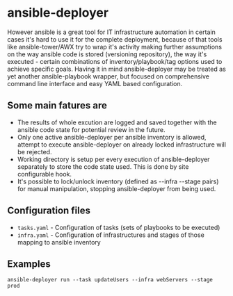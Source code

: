 # ansible-deployer
However ansible is a great tool for IT infrastructure automation in certain cases it's hard to use
it for the complete deployment, because of that tools like ansible-tower/AWX try to wrap it's
activity making further assumptions on the way ansible code is stored (versioning repository), the
way it's executed - certain combinations of inventory/playbook/tag options used to achieve specific
goals. Having it in mind ansible-deployer may be treated as yet another ansible-playbook wrapper, but
focused on comprehensive command line interface and easy YAML based configuration.

## Some main fatures are
- The results of whole excution are logged and saved together with the ansible code state for
potential review in the future.
- Only one active ansible-deployer per ansible inventory is allowed, attempt to execute ansible-deployer
on already locked infrastructure will be rejected.
- Working directory is setup per every execution of ansible-deployer separately to store the code
state used. This is done by site configurable hook.
- It's possible to lock/unlock inventory (defined as --infra --stage pairs) for manual manipulation,
stopping ansible-deployer from being used.

## Configuration files
- `tasks.yaml` - Configuration of tasks (sets of playbooks to be executed)
- `infra.yaml` - Configuration of infrastructures and stages of those mapping to ansible inventory

## Examples
```
ansible-deployer run --task updateUsers --infra webServers --stage prod
```

